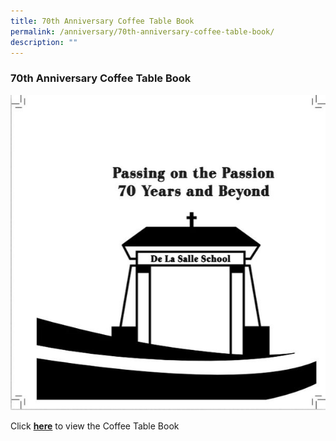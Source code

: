 ```yaml
---
title: 70th Anniversary Coffee Table Book
permalink: /anniversary/70th-anniversary-coffee-table-book/
description: ""
---
```

### 70th Anniversary Coffee Table Book

![](/images/Coffee%20table%20book%20pic.jpg)

Click [**here**](https://online.flippingbook.com/view/525806951/) to view the Coffee Table Book